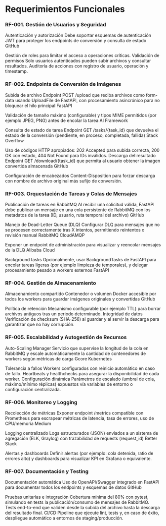 # Requerimientos Funcionales

### RF-001. Gestión de Usuarios y Seguridad
Autenticación y autorización
Debe soportar esquemas de autenticación JWT para proteger los endpoints de conversión y consulta de estado 
GitHub

Gestión de roles para limitar el acceso a operaciones críticas.
Validación de permisos
Solo usuarios autenticados pueden subir archivos y consultar resultados.
Auditoría de acciones con registro de usuario, operación y timestamp.

### RF-002. Endpoints de Conversión de Imágenes
Subida de archivo
Endpoint POST /upload que reciba archivos como form-data usando UploadFile de FastAPI, con procesamiento asincrónico para no bloquear el hilo principal 
FastAPI

Validación de tamaño máximo (configurable) y tipos MIME permitidos (por ejemplo JPEG, PNG) antes de encolar la tarea 
AI Framework

Consulta de estado de tarea
Endpoint GET /tasks/{task_id} que devuelva el estado de la conversión (pendiente, en proceso, completada, fallida) 
Stack Overflow

Uso de códigos HTTP apropiados: 202 Accepted para subida correcta, 200 OK con estado, 404 Not Found para IDs inválidos.
Descarga del resultado
Endpoint GET /download/{task_id} que permita al usuario obtener la imagen convertida almacenada 
GitHub

Configuración de encabezados Content-Disposition para forzar descarga con nombre de archivo original más sufijo de conversión.

### RF-003. Orquestación de Tareas y Colas de Mensajes
Publicación de tareas en RabbitMQ
Al recibir una solicitud válida, FastAPI debe publicar un mensaje en una cola persistente de RabbitMQ con los metadatos de la tarea (ID, usuario, ruta temporal del archivo) 
GitHub

Manejo de Dead-Letter Queue (DLQ)
Configurar DLQ para mensajes que no se procesen correctamente tras X intentos, permitiendo reintentos o revisión manual 
RabbitMQ
CloudAMQP

Exponer un endpoint de administración para visualizar y reencolar mensajes de la DLQ
Alibaba Cloud

Background tasks
Opcionalmente, usar BackgroundTasks de FastAPI para encolar tareas ligeras (por ejemplo limpieza de temporales), y delegar procesamiento pesado a workers externos 
FastAPI

### RF-004. Gestión de Almacenamiento
Almacenamiento compartido
Contenedor o volumen Docker accesible por todos los workers para guardar imágenes originales y convertidas 
GitHub

Política de retención
Mecanismo configurable (por ejemplo TTL) para borrar archivos antiguos tras un periodo determinado.
Integridad de datos
Verificación de checksum (SHA-256) al guardar y al servir la descarga para garantizar que no hay corrupción.

### RF-005. Escalabilidad y Autogestión de Recursos
Auto-Scaling Manager
Servicio que supervise la longitud de la cola en RabbitMQ y escale automáticamente la cantidad de contenedores de workers según métricas de carga 
Gcore
Kubernetes

Tolerancia a fallos
Workers configurados con reinicio automático en caso de fallo.
Heartbeats y healthchecks para asegurar la disponibilidad de cada worker.
Configuración dinámica
Parámetros de escalado (umbral de cola, máximo/mínimo réplicas) expuestos vía variables de entorno o configuración centralizada.

### RF-006. Monitoreo y Logging
Recolección de métricas
Exponer endpoint /metrics compatible con Prometheus para escrapear métricas de latencia, tasa de errores, uso de CPU/memoria 
Medium

Logging centralizado
Logs estructurados (JSON) enviados a un sistema de agregación (ELK, Graylog) con trazabilidad de requests (request_id) 
Better Stack

Alertas y dashboards
Definir alertas (por ejemplo: cola detenida, ratio de errores alto) y dashboards para visualizar KPI en Grafana o equivalente.

### RF-007. Documentación y Testing
Documentación automática
Uso de OpenAPI/Swagger integrado en FastAPI para documentar todos los endpoints y esquemas de datos 
GitHub

Pruebas unitarias e integración
Cobertura mínima del 80% con pytest, simulando en tests la publicación/consumo de mensajes de RabbitMQ.
Tests end-to-end que validen desde la subida del archivo hasta la descarga del resultado final.
CI/CD
Pipeline que ejecute lint, tests y, en caso de éxito, despliegue automático a entornos de staging/producción.
